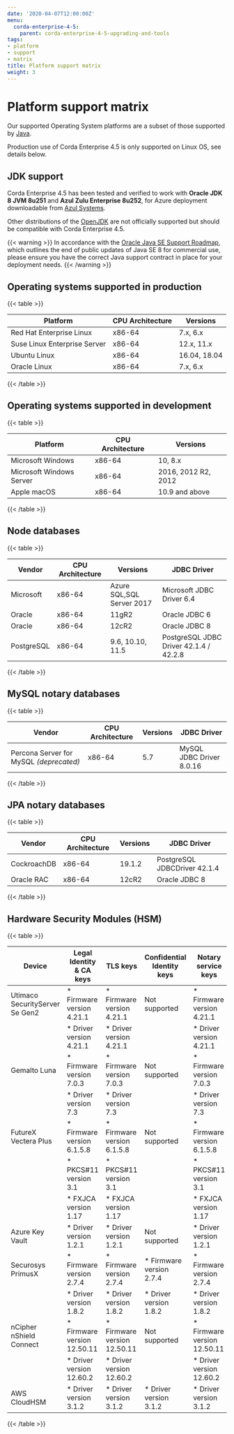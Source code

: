 ```yaml
---
date: '2020-04-07T12:00:00Z'
menu:
  corda-enterprise-4-5:
    parent: corda-enterprise-4-5-upgrading-and-tools
tags:
- platform
- support
- matrix
title: Platform support matrix
weight: 3
---
```



# Platform support matrix

Our supported Operating System platforms are a subset of those supported by [Java](http://www.oracle.com/technetwork/java/javase/certconfig-2095354.html).

Production use of Corda Enterprise 4.5 is only supported on Linux OS, see details below.

## JDK support

Corda Enterprise 4.5 has been tested and verified to work with **Oracle JDK 8 JVM 8u251** and **Azul Zulu Enterprise 8u252**, for Azure deployment downloadable from
[Azul Systems](https://www.azul.com/downloads/azure-only/zulu/).

Other distributions of the [OpenJDK](https://openjdk.java.net/) are not officially supported but should be compatible with Corda Enterprise 4.5.

{{< warning >}}
In accordance with the [Oracle Java SE Support Roadmap](https://www.oracle.com/technetwork/java/java-se-support-roadmap.html),
which outlines the end of public updates of Java SE 8 for commercial use, please ensure you have the correct Java support contract in place
for your deployment needs.
{{< /warning >}}

## Operating systems supported in production

{{< table >}}

|Platform|CPU Architecture|Versions|
|-------------------------------|------------------|-----------|
|Red Hat Enterprise Linux|x86-64|7.x, 6.x|
|Suse Linux Enterprise Server|x86-64|12.x, 11.x|
|Ubuntu Linux|x86-64|16.04, 18.04|
|Oracle Linux|x86-64|7.x, 6.x|

{{< /table >}}

## Operating systems supported in development

{{< table >}}

|Platform|CPU Architecture|Versions|
|-------------------------------|------------------|-----------|
|Microsoft Windows|x86-64|10, 8.x|
|Microsoft Windows Server|x86-64|2016, 2012 R2, 2012|
|Apple macOS|x86-64|10.9 and above|

{{< /table >}}

## Node databases

{{< table >}}

|Vendor|CPU Architecture|Versions|JDBC Driver|
|-------------------------------|------------------|------------------|------------------------|
|Microsoft|x86-64|Azure SQL,SQL Server 2017|Microsoft JDBC Driver 6.4|
|Oracle|x86-64|11gR2|Oracle JDBC 6|
|Oracle|x86-64|12cR2|Oracle JDBC 8|
|PostgreSQL|x86-64|9.6, 10.10, 11.5|PostgreSQL JDBC Driver 42.1.4 / 42.2.8|

{{< /table >}}

## MySQL notary databases

{{< table >}}

|Vendor|CPU Architecture|Versions|JDBC Driver|
|-------------------------------|------------------|------------------|--------------------|
|Percona Server for MySQL *(deprecated)*|x86-64|5.7|MySQL JDBC Driver 8.0.16|

{{< /table >}}

## JPA notary databases

{{< table >}}

|Vendor|CPU Architecture|Versions|JDBC Driver|
|-------------------------------|------------------|------------------|--------------------|
|CockroachDB|x86-64|19.1.2|PostgreSQL JDBCDriver 42.1.4|
|Oracle RAC|x86-64|12cR2|Oracle JDBC 8|

{{< /table >}}

## Hardware Security Modules (HSM)

{{< table >}}

|Device|Legal Identity & CA keys|TLS keys|Confidential Identity keys|Notary service keys|
|-------------------------------|----------------------------|----------------------------|----------------------------|-----------------------------|
| Utimaco SecurityServer Se Gen2| * Firmware version 4.21.1  | * Firmware version 4.21.1  | Not supported              | * Firmware version 4.21.1   |
|                               | * Driver version 4.21.1    | * Driver version 4.21.1    |                            | * Driver version 4.21.1     |
| Gemalto Luna                  | * Firmware version 7.0.3   | * Firmware version 7.0.3   | Not supported              | * Firmware version 7.0.3    |
|                               | * Driver version 7.3       | * Driver version 7.3       |                            | * Driver version 7.3        |
| FutureX Vectera Plus          | * Firmware version 6.1.5.8 | * Firmware version 6.1.5.8 | Not supported              | * Firmware version 6.1.5.8  |
|                               | * PKCS#11 version 3.1      | * PKCS#11 version 3.1      |                            | * PKCS#11 version 3.1       |
|                               | * FXJCA version 1.17       | * FXJCA version 1.17       |                            | * FXJCA version 1.17        |
| Azure Key Vault               | * Driver version 1.2.1     | * Driver version 1.2.1     | Not supported              | * Driver version 1.2.1      |
| Securosys PrimusX             | * Firmware version 2.7.4   | * Firmware version 2.7.4   | * Firmware version 2.7.4   | * Firmware version 2.7.4    |
|                               | * Driver version 1.8.2     | * Driver version 1.8.2     | * Driver version 1.8.2     | * Driver version 1.8.2      |
| nCipher nShield Connect       | * Firmware version 12.50.11| * Firmware version 12.50.11| Not supported              | * Firmware version 12.50.11 |
|                               | * Driver version 12.60.2   | * Driver version 12.60.2   |                            | * Driver version 12.60.2    |
| AWS CloudHSM                  | * Driver version 3.1.2     | * Driver version 3.1.2     | * Driver version 3.1.2     | * Driver version 3.1.2      |

{{< /table >}}

